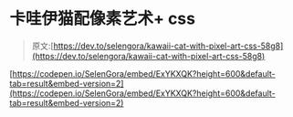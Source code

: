 # 卡哇伊猫配像素艺术+ css

> 原文:[https://dev.to/selengora/kawaii-cat-with-pixel-art-css-58g8](https://dev.to/selengora/kawaii-cat-with-pixel-art-css-58g8)

[https://codepen.io/SelenGora/embed/ExYKXQK?height=600&default-tab=result&embed-version=2](https://codepen.io/SelenGora/embed/ExYKXQK?height=600&default-tab=result&embed-version=2)